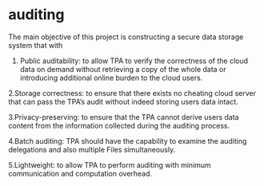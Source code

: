 # auditing
The main objective of this project is constructing a secure data storage system that with

1. Public auditability: to allow TPA to verify the correctness of the cloud data on demand without retrieving  a copy of the whole data or introducing additional online burden to the cloud users.  

2.Storage correctness: to ensure that there exists no cheating cloud server that can pass the TPA’s audit without indeed storing users data intact.  

3.Privacy-preserving: to ensure that the TPA cannot derive users data content from the information collected during the auditing process.  

4.Batch auditing: TPA should have the capability to examine the auditing delegations and also multiple  Files simultaneously.  

5.Lightweight: to allow TPA to perform auditing with minimum communication and computation overhead.
